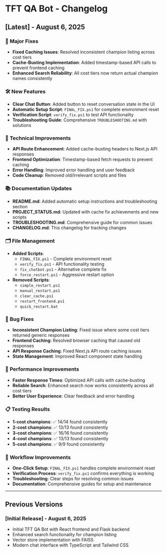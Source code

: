 # TFT QA Bot - Changelog

## [Latest] - August 6, 2025

### 🎯 **Major Fixes**
- **Fixed Caching Issues**: Resolved inconsistent champion listing across cost tiers
- **Cache-Busting Implementation**: Added timestamp-based API calls to prevent frontend caching
- **Enhanced Search Reliability**: All cost tiers now return actual champion names consistently

### 🛠️ **New Features**
- **Clear Chat Button**: Added button to reset conversation state in the UI
- **Automatic Setup Script**: `FINAL_FIX.ps1` for complete environment reset
- **Verification Script**: `verify_fix.ps1` to test API functionality
- **Troubleshooting Guide**: Comprehensive `TROUBLESHOOTING.md` with solutions

### 🔧 **Technical Improvements**
- **API Route Enhancement**: Added cache-busting headers to Next.js API responses
- **Frontend Optimization**: Timestamp-based fetch requests to prevent caching
- **Error Handling**: Improved error handling and user feedback
- **Code Cleanup**: Removed old/irrelevant scripts and files

### 📚 **Documentation Updates**
- **README.md**: Added automatic setup instructions and troubleshooting section
- **PROJECT_STATUS.md**: Updated with cache fix achievements and new scripts
- **TROUBLESHOOTING.md**: Comprehensive guide for common issues
- **CHANGELOG.md**: This changelog for tracking changes

### 🗂️ **File Management**
- **Added Scripts**:
  - `FINAL_FIX.ps1` - Complete environment reset
  - `verify_fix.ps1` - API functionality testing
  - `fix_chatbot.ps1` - Alternative complete fix
  - `force_restart.ps1` - Aggressive restart option
- **Removed Scripts**:
  - `simple_restart.ps1`
  - `manual_restart.ps1`
  - `clear_cache.ps1`
  - `restart_frontend.ps1`
  - `quick_restart.bat`

### 🐛 **Bug Fixes**
- **Inconsistent Champion Listing**: Fixed issue where some cost tiers returned generic responses
- **Frontend Caching**: Resolved browser caching that caused old responses
- **API Response Caching**: Fixed Next.js API route caching issues
- **State Management**: Improved React component state handling

### 🚀 **Performance Improvements**
- **Faster Response Times**: Optimized API calls with cache-busting
- **Reliable Search**: Enhanced search now works consistently across all cost tiers
- **Better User Experience**: Clear feedback and error handling

### 📋 **Testing Results**
- **1-cost champions**: ✅ 14/14 found consistently
- **2-cost champions**: ✅ 13/13 found consistently  
- **3-cost champions**: ✅ 16/16 found consistently
- **4-cost champions**: ✅ 13/13 found consistently
- **5-cost champions**: ✅ 9/9 found consistently

### 🔄 **Workflow Improvements**
- **One-Click Setup**: `FINAL_FIX.ps1` handles complete environment reset
- **Verification Process**: `verify_fix.ps1` confirms everything is working
- **Troubleshooting**: Clear steps for resolving common issues
- **Documentation**: Comprehensive guides for setup and maintenance

---

## Previous Versions

### [Initial Release] - August 6, 2025
- Initial TFT QA Bot with React frontend and Flask backend
- Enhanced search functionality for champion listing
- Vector store implementation with FAISS
- Modern chat interface with TypeScript and Tailwind CSS 